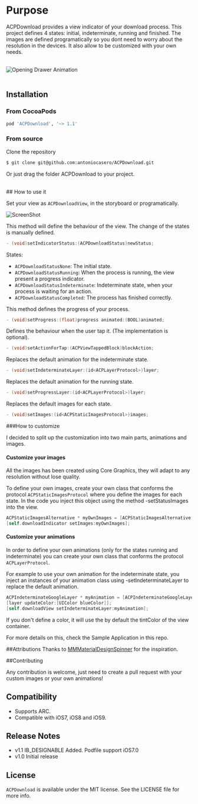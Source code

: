 # Purpose

ACPDownload provides a view indicator of your download process. This project defines 4 states: initial, indeterminate, running and finished. The images are defined programatically so you dont need to worry about the resolution in the devices. It also allow to be customized with your own needs.
</br></br>

![Opening Drawer Animation](http://antoniocasero.github.io/ACPDownload/screenshots/acpdownload-gif.gif "Sample Project")
</br>
</br>
## Installation

### From CocoaPods
```Ruby
pod 'ACPDownload', '~> 1.1'
```
### From source

Clone the repository

```bash
$ git clone git@github.com:antoniocasero/ACPDownload.git
```

Or just drag the folder ACPDownload to your project.

</br>
## How to use it

Set your view as `ACPDownloadView`, in the storyboard or programatically.

![ScreenShot](http://antoniocasero.github.io/ACPDownload/screenshots/acpdownload-screenshot-2.png)

This method will define the behaviour of the view. The change of the states is manually defined.

```objective-c
- (void)setIndicatorStatus:(ACPDownloadStatus)newStatus;
```

States:

* `ACPDownloadStatusNone`: The initial state. 
* `ACPDownloadStatusRunning`: When the process is running, the view present a progress indicator.
* `ACPDownloadStatusIndeterminate`: Indeterminate state, when your process is waiting for an action.
* `ACPDownloadStatusCompleted`: The process has finished correctly. 


This method defines the progress of your process.

```objective-c
- (void)setProgress:(float)progress animated:(BOOL)animated; 
```

Defines the behaviour when the user tap it. (The implementation is optional).

```objective-c
- (void)setActionForTap:(ACPViewTappedBlock)blockAction;
```

Replaces the default animation for the indeterminate state.

```objective-c
- (void)setIndeterminateLayer:(id<ACPLayerProtocol>)layer;
```

Replaces the default animation for the running state.

```objective-c
- (void)setProgressLayer:(id<ACPLayerProtocol>)layer;
```

Replaces the default images for each state.

```objective-c
- (void)setImages:(id<ACPStaticImagesProtocol>)images;
```

###How to customize

I decided to split up the customization into two main parts, animations and images.

#### Customize your images

All the images has been created using Core Graphics, they will adapt to any resolution without lose quality. 

To define your own images, create your own class that conforms the protocol `ACPStaticImagesProtocol` where you define the images for each state.
In the code you inject this object using the method -setStatusImages into the view.

```objective-c
ACPStaticImagesAlternative * myOwnImages = [ACPStaticImagesAlternative new];
[self.downloadIndicator setImages:myOwnImages];
```

#### Customize your animations

In order to define your own animations (only for the states running and indeterminate) you can create your own class that conforms the protocol `ACPLayerProtocol`. 
</br>

For example to use your own animation for the indeterminate state, you inject an instances of your animation class using -setIndeterminateLayer to replace the default animation. 

```objective-c
ACPIndeterminateGoogleLayer * myAnimation = [ACPIndeterminateGoogleLayer new];
[layer updateColor:[UIColor blueColor]]; 
[self.downloadView setIndeterminateLayer:myAnimation];
```
If you don't define a color, it will use the by default the tintColor of the view container.

For more details on this, check the Sample Application in this repo.

##Attributions
Thanks to <a href="https://github.com/misterwell/MMMaterialDesignSpinner">
MMMaterialDesignSpinner</a>  for the inspiration.

##Contributing

Any contribution is welcome, just need to create a pull request with your custom images or your own animations!


## Compatibility

- Supports ARC. 
- Compatible with iOS7, iOS8 and iOS9.

## Release Notes
- v1.1 IB_DESIGNABLE Added. Podfile support iOS7.0
- v1.0 Initial release

## License

`ACPDownload` is available under the MIT license. See the LICENSE file for more info.

